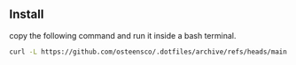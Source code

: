 <h2>Install</h2>

copy the following command and run it inside a bash terminal.

```bash
curl -L https://github.com/osteensco/.dotfiles/archive/refs/heads/main.tar.gz | tar xz -C ~ --transform='s,^\.dotfiles-main,\.dotfiles,' && cd ~/.dotfiles && ./newenv/install.sh
```
